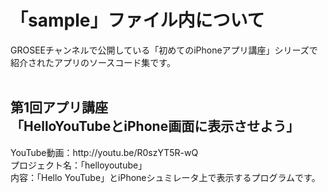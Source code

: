 「sample」ファイル内について
============================
GROSEEチャンネルで公開している「初めてのiPhoneアプリ講座」シリーズで<br>
紹介されたアプリのソースコード集です。<br>
<br>
<h2>第1回アプリ講座<br>
「HelloYouTubeとiPhone画面に表示させよう」</h2>YouTube動画：http://youtu.be/R0szYT5R-wQ<br>
プロジェクト名：「helloyoutube」<br>
内容：「Hello YouTube」とiPhoneシュミレータ上で表示するプログラムです。<br>
